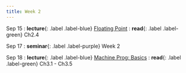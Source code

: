 ```yaml
---
title: Week 2
---
```


Sep 15
: **lecture**{: .label .label-blue} [Floating Point](/ICS-Fall25/assets/lec/03-float.pdf)
  : **read**{: .label .label-green} Ch2.4

Sep 17
: **seminar**{: .label .label-purple} Week 2

Sep 18
: **lecture**{: .label .label-blue} [Machine Prog: Basics](/ICS-Fall25/assets/lec/04-machine-basics.pdf)
  : **read**{: .label .label-green} Ch3.1 - Ch3.5